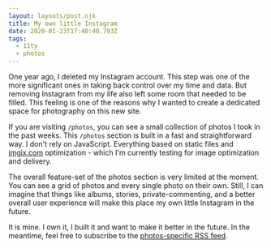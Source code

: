 ```yaml
---
layout: layouts/post.njk
title: My own little Instagram
date: 2020-01-23T17:40:40.793Z
tags:
  - 11ty
  - photos
---
```

One year ago, I deleted my Instagram account. This step was one of the more significant ones in taking back control over my time and data. But removing Instagram from my life also left some room that needed to be filled. This feeling is one of the reasons why I wanted to create a dedicated space for photography on this new site.

If you are visiting `/photos`, you can see a small collection of photos I took in the past weeks. This `/photos` section is built in a fast and straightforward way. I don't rely on JavaScript. Everything based on static files and [imgix.com](https://www.imgix.com) optimization - which I'm currently testing for image optimization and delivery.

The overall feature-set of the photos section is very limited at the moment. You can see a grid of photos and every single photo on their own. Still, I can imagine that things like albums, stories, private-commenting, and a better overall user experience will make this place my own little Instagram in the future.

It is mine. I own it, I built it and want to make it better in the future. In the meantime, feel free to subscribe to the [photos-specific RSS feed](http://fruechtl.me/photos/feed.xml).
